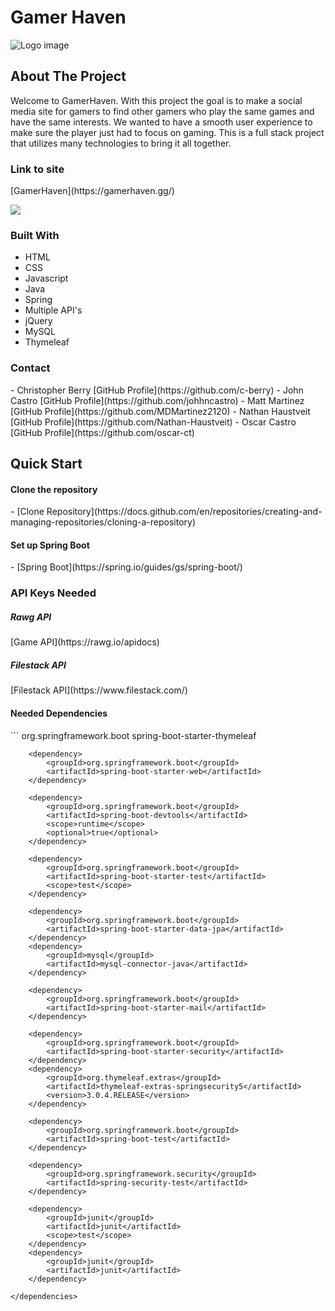 <h1>Gamer Haven</h1>

![Logo image](https://cdn.discordapp.com/attachments/949839896883916830/987392552141467718/Untitled_58.gif)


<h2>About The Project</h2>
<p>Welcome to GamerHaven. With this project the goal is to make a social media site for gamers to find other gamers who play the same games and have the same interests. We wanted to have a smooth user experience to make sure the player just had to focus on gaming. This is a full stack project that utilizes many technologies to bring it all together. </p>

<h3>Link to site</h3>
[GamerHaven](https://gamerhaven.gg/)

![](https://github.com/Cappastone/KAPPA/blob/main/gamerhaven-gif.gif)

<h3>Built With</h3>

- HTML
- CSS
- Javascript
- Java
- Spring
- Multiple API's
- jQuery
- MySQL
- Thymeleaf

<h3>Contact</h3>
- Christopher Berry [GitHub Profile](https://github.com/c-berry)
- John Castro [GitHub Profile](https://github.com/johhncastro)
- Matt Martinez [GitHub Profile](https://github.com/MDMartinez2120)
- Nathan Haustveit [GitHub Profile](https://github.com/Nathan-Haustveit)
- Oscar Castro [GitHub Profile](https://github.com/oscar-ct)

<h2>Quick Start</h2>

<h4>Clone the repository</h4>
- [Clone Repository](https://docs.github.com/en/repositories/creating-and-managing-repositories/cloning-a-repository)
<h4>Set up Spring Boot</h4>
- [Spring Boot](https://spring.io/guides/gs/spring-boot/)


<h3>API Keys Needed</h3>
<h5>Rawg API</h5>
[Game API](https://rawg.io/apidocs)
<h5>Filestack API</h5>
[Filestack API](https://www.filestack.com/)


<h4>Needed Dependencies</h4>
```
<dependencies>
        <dependency>
            <groupId>org.springframework.boot</groupId>
            <artifactId>spring-boot-starter-thymeleaf</artifactId>
        </dependency>

        <dependency>
            <groupId>org.springframework.boot</groupId>
            <artifactId>spring-boot-starter-web</artifactId>
        </dependency>

        <dependency>
            <groupId>org.springframework.boot</groupId>
            <artifactId>spring-boot-devtools</artifactId>
            <scope>runtime</scope>
            <optional>true</optional>
        </dependency>

        <dependency>
            <groupId>org.springframework.boot</groupId>
            <artifactId>spring-boot-starter-test</artifactId>
            <scope>test</scope>
        </dependency>

        <dependency>
            <groupId>org.springframework.boot</groupId>
            <artifactId>spring-boot-starter-data-jpa</artifactId>
        </dependency>
        <dependency>
            <groupId>mysql</groupId>
            <artifactId>mysql-connector-java</artifactId>
        </dependency>

        <dependency>
            <groupId>org.springframework.boot</groupId>
            <artifactId>spring-boot-starter-mail</artifactId>
        </dependency>

        <dependency>
            <groupId>org.springframework.boot</groupId>
            <artifactId>spring-boot-starter-security</artifactId>
        </dependency>
        <dependency>
            <groupId>org.thymeleaf.extras</groupId>
            <artifactId>thymeleaf-extras-springsecurity5</artifactId>
            <version>3.0.4.RELEASE</version>
        </dependency>

        <dependency>
            <groupId>org.springframework.boot</groupId>
            <artifactId>spring-boot-test</artifactId>
        </dependency>

        <dependency>
            <groupId>org.springframework.security</groupId>
            <artifactId>spring-security-test</artifactId>
        </dependency>

        <dependency>
            <groupId>junit</groupId>
            <artifactId>junit</artifactId>
            <scope>test</scope>
        </dependency>
        <dependency>
            <groupId>junit</groupId>
            <artifactId>junit</artifactId>
        </dependency>

    </dependencies>
```





